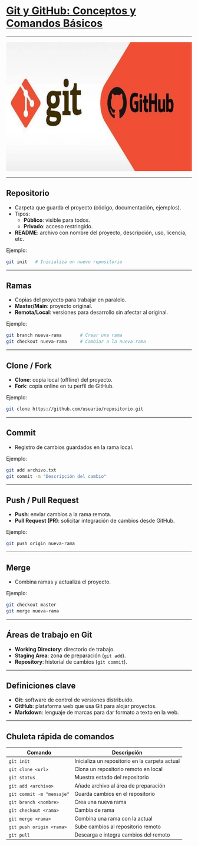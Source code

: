 # [Git y GitHub: Conceptos y Comandos Básicos](README.md)

---
<p align="center"><img src="img/git-github.webp" alt="Github" width="550" height="350"/></p>

---
##  Repositorio
- Carpeta que guarda el proyecto (código, documentación, ejemplos).  
- Tipos: 
  - **Público**: visible para todos.  
  - **Privado**: acceso restringido.  
- **README**: archivo con nombre del proyecto, descripción, uso, licencia, etc.  

Ejemplo:  
```bash
git init   # Inicializa un nuevo repositorio
```

---

##  Ramas
- Copias del proyecto para trabajar en paralelo.  
- **Master/Main**: proyecto original.  
- **Remota/Local**: versiones para desarrollo sin afectar al original.  

Ejemplo:  
```bash
git branch nueva-rama       # Crear una rama
git checkout nueva-rama     # Cambiar a la nueva rama
```

---

##  Clone / Fork
- **Clone**: copia local (offline) del proyecto.  
- **Fork**: copia online en tu perfil de GitHub.  

Ejemplo:  
```bash
git clone https://github.com/usuario/repositorio.git
```

---

##  Commit
- Registro de cambios guardados en la rama local.  

Ejemplo:  
```bash
git add archivo.txt
git commit -m "Descripción del cambio"
```

---

##  Push / Pull Request
- **Push**: enviar cambios a la rama remota.  
- **Pull Request (PR)**: solicitar integración de cambios desde GitHub.  

Ejemplo:  
```bash
git push origin nueva-rama
```

---

##  Merge
- Combina ramas y actualiza el proyecto.  

Ejemplo:  
```bash
git checkout master
git merge nueva-rama
```

---

##  Áreas de trabajo en Git
- **Working Directory**: directorio de trabajo.  
- **Staging Area**: zona de preparación (`git add`).  
- **Repository**: historial de cambios (`git commit`).  

---

##  Definiciones clave
- **Git**: software de control de versiones distribuido.  
- **GitHub**: plataforma web que usa Git para alojar proyectos.  
- **Markdown**: lenguaje de marcas para dar formato a texto en la web.  

---

##  Chuleta rápida de comandos

| Comando | Descripción |
|---------|-------------|
| `git init` | Inicializa un repositorio en la carpeta actual |
| `git clone <url>` | Clona un repositorio remoto en local |
| `git status` | Muestra estado del repositorio |
| `git add <archivo>` | Añade archivo al área de preparación |
| `git commit -m "mensaje"` | Guarda cambios en el repositorio |
| `git branch <nombre>` | Crea una nueva rama |
| `git checkout <rama>` | Cambia de rama |
| `git merge <rama>` | Combina una rama con la actual |
| `git push origin <rama>` | Sube cambios al repositorio remoto |
| `git pull` | Descarga e integra cambios del remoto |
